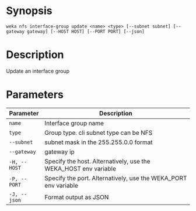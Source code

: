 # Synopsis

```weka nfs interface-group update <name> <type> [--subnet subnet] [--gateway gateway] [--HOST HOST] [--PORT PORT] [--json]```

# Description

Update an interface group

# Parameters

| Parameter | Description |
| --------- | ----------- |
| `name` | Interface group name |
| `type` | Group type. cli subnet type can be NFS |
| `--subnet` | subnet mask in the 255.255.0.0 format |
| `--gateway` | gateway ip |
| `-H, --HOST` | Specify the host. Alternatively, use the WEKA_HOST env variable |
| `-P, --PORT` | Specify the port. Alternatively, use the WEKA_PORT env variable |
| `-J, --json` | Format output as JSON |
